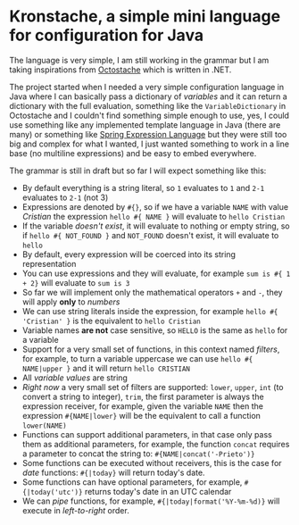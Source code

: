 # Kronstache, a simple mini language for configuration for Java

The language is very simple, I am still working in the grammar but I am taking inspirations from [Octostache](https://github.com/OctopusDeploy/Octostache) which is written in .NET.


The project started when I needed a very simple configuration language in Java where I can basically pass a dictionary of _variables_ and it can return a dictionary with the full evaluation, something like the `VariableDictionary` in Octostache and I couldn't find something simple enough to use, yes, I could use something like any implemented template language in Java (there are many) or something like [Spring Expression Language](https://docs.spring.io/spring/docs/4.3.10.RELEASE/spring-framework-reference/html/expressions.html) but they were still too big and complex for what I wanted, I just wanted something to work in a line base (no multiline expressions) and be easy to embed everywhere.

The grammar is still in draft but so far I will expect something like this:

 * By default everything is a string literal, so `1` evaluates to `1` and `2-1` evaluates to `2-1` (not 3)
 * Expressions are denoted by `#{}`, so if we have a variable `NAME` with value _Cristian_ the expression `hello #{ NAME }` will evaluate to `hello Cristian`
 * If the variable _doesn't exist_, it will evaluate to nothing or empty string, so if `hello #{ NOT_FOUND }` and `NOT_FOUND` doesn't exist, it will evaluate to `hello `
 *  By default, every expression will be coerced into its string representation
 * You can use expressions and they will evaluate, for example `sum is #{ 1 + 2}` will evaluate to `sum is 3`
 * So far we will implement only the mathematical operators `+` and `-`, they will apply **only** to _numbers_
 * We can use string literals inside the expression, for example `hello #{ 'Cristian' }` is the equivalent to `hello Cristian`
 * Variable names **are not** case sensitive, so `HELLO` is the same as `hello` for a variable
 * Support for a very small set of functions, in this context named _filters_, for example, to turn a variable uppercase we can use `hello #{ NAME|upper }` and it will return `hello CRISTIAN`
 * All _variable values_ are string
 * _Right now_ a very small set of filters are supported: `lower`, `upper`, `int` (to convert a string to integer), `trim`, the first parameter is always the expression receiver, for example, given the variable `NAME` then the expression `#{NAME|lower}` will be the equivalent to call a function `lower(NAME)`
 * Functions can support additional parameters, in that case only pass them as additional parameters, for example, the function `concat` requires a parameter to concat the string to: `#{NAME|concat('-Prieto')}`
 * Some functions can be executed without receivers, this is the case for _date_ functions: `#{|today}` will return today's date.
 * Some functions can have optional parameters, for example, `#{|today('utc')}` returns today's date in an UTC calendar
 * We can _pipe_ functions, for example, `#{|today|format('%Y-%m-%d)}` will execute in _left-to-right_ order.

 
